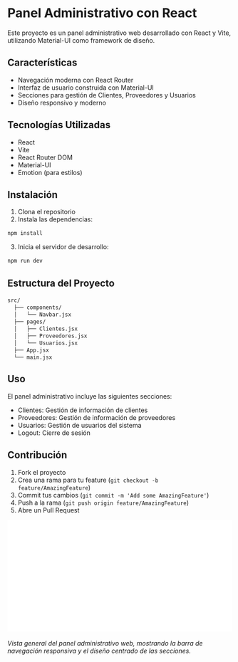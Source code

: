 # Panel Administrativo con React

Este proyecto es un panel administrativo web desarrollado con React y Vite, utilizando Material-UI como framework de diseño.

## Características

- Navegación moderna con React Router
- Interfaz de usuario construida con Material-UI
- Secciones para gestión de Clientes, Proveedores y Usuarios
- Diseño responsivo y moderno

## Tecnologías Utilizadas

- React
- Vite
- React Router DOM
- Material-UI
- Emotion (para estilos)

## Instalación

1. Clona el repositorio
2. Instala las dependencias:
```bash
npm install
```
3. Inicia el servidor de desarrollo:
```bash
npm run dev
```

## Estructura del Proyecto

```
src/
  ├── components/
  │   └── Navbar.jsx
  ├── pages/
  │   ├── Clientes.jsx
  │   ├── Proveedores.jsx
  │   └── Usuarios.jsx
  ├── App.jsx
  └── main.jsx
```

## Uso

El panel administrativo incluye las siguientes secciones:

- Clientes: Gestión de información de clientes
- Proveedores: Gestión de información de proveedores
- Usuarios: Gestión de usuarios del sistema
- Logout: Cierre de sesión

## Contribución

1. Fork el proyecto
2. Crea una rama para tu feature (`git checkout -b feature/AmazingFeature`)
3. Commit tus cambios (`git commit -m 'Add some AmazingFeature'`)
4. Push a la rama (`git push origin feature/AmazingFeature`)
5. Abre un Pull Request

![Vista del Panel Administrativo](./images/dashboard.png)

*Vista general del panel administrativo web, mostrando la barra de navegación responsiva y el diseño centrado de las secciones.*
